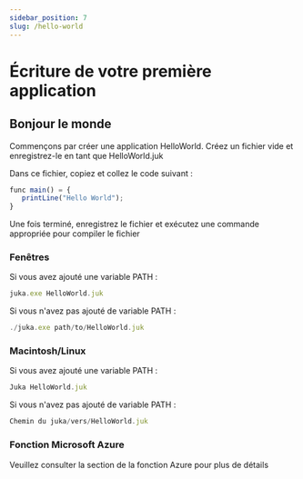 ```yaml
---
sidebar_position: 7
slug: /hello-world
---
```


# Écriture de votre première application

## Bonjour le monde

Commençons par créer une application HelloWorld. Créez un fichier vide et enregistrez-le en tant que HelloWorld.juk

Dans ce fichier, copiez et collez le code suivant :

```jsx
func main() = {
   printLine("Hello World");
}
```

Une fois terminé, enregistrez le fichier et exécutez une commande appropriée pour compiler le fichier

### Fenêtres

Si vous avez ajouté une variable PATH :

```jsx
juka.exe HelloWorld.juk
```

Si vous n'avez pas ajouté de variable PATH :

```jsx
./juka.exe path/to/HelloWorld.juk
```

### Macintosh/Linux

Si vous avez ajouté une variable PATH :

```jsx
Juka HelloWorld.juk
```

Si vous n'avez pas ajouté de variable PATH :

```jsx
Chemin du juka/vers/HelloWorld.juk
```

### Fonction Microsoft Azure

Veuillez consulter la section de la fonction Azure pour plus de détails
